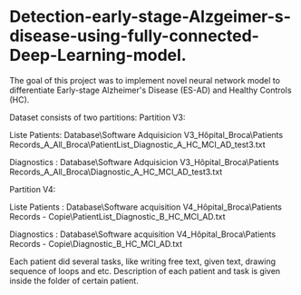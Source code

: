 # Detection-early-stage-Alzgeimer-s-disease-using-fully-connected-Deep-Learning-model.
The goal of this project was to implement novel neural network model to differentiate Early-stage Alzheimer's Disease (ES-AD) and Healthy Controls (HC).

Dataset consists of two partitions:
Partition V3: 

Liste Patients: Database\Software Adquisicion V3_Hôpital_Broca\Patients Records_A_All_Broca\PatientList_Diagnostic_A_HC_MCI_AD_test3.txt

Diagnostics : Database\Software Adquisicion V3_Hôpital_Broca\Patients Records_A_All_Broca\Diagnostic_A_HC_MCI_AD_test3.txt 

Partition V4: 

Liste Patients : Database\Software acquisition V4_Hôpital_Broca\Patients Records - Copie\PatientList_Diagnostic_B_HC_MCI_AD.txt

Diagnostics : Database\Software acquisition V4_Hôpital_Broca\Patients Records - Copie\Diagnostic_B_HC_MCI_AD.txt

Each patient did several tasks, like writing free text, given text, drawing sequence of loops and etc. Description of each patient and task is given inside the folder of certain patient. 
